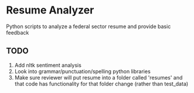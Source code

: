 # Resume Analyzer
Python scripts to analyze a federal sector resume and provide basic feedback

## TODO
1. Add nltk sentiment analysis
2. Look into grammar/punctuation/spelling python libraries
3. Make sure reviewer will put resume into a folder called 'resumes' and that code has functionality for that folder change (rather than test_data)
